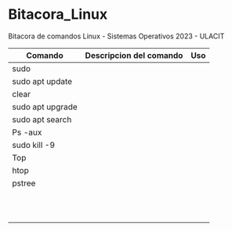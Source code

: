 # Bitacora_Linux
Bitacora de comandos Linux - Sistemas Operativos 2023 - ULACIT

| Comando                     |             Descripcion del comando                     | Uso |
|-----------------------------|---------------------------------------------------------|-----|
|  sudo                       |                                                         |     |
|  sudo apt update            |                                                         |     |
|  clear                      |                                                         |     |
|  sudo apt upgrade           |                                                         |     |
|  sudo apt search            |                                                         |     |
| Ps -aux                     |                                                         |     |
|  sudo kill -9               |                                                         |     |
|  Top                        |                                                         |     |
|  htop                       |                                                         |     |
|  pstree                     |                                                         |     |
|                             |                                                         |     |
|                             |                                                         |     |
|                             |                                                         |     |
|                             |                                                         |     |
|                             |                                                         |     |
|                             |                                                         |     |
|                             |                                                         |     |
|                             |                                                         |     |
|                             |                                                         |     |
|                             |                                                         |     |
|                             |                                                         |     |

